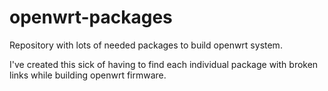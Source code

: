 # openwrt-packages

Repository with lots of needed packages to build openwrt system. 

I've created this sick of having to find each individual package with broken links while building openwrt firmware. 


